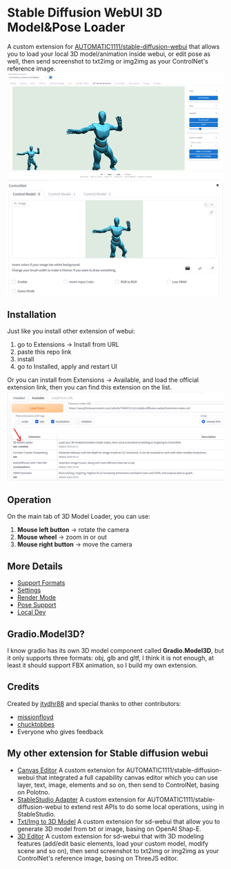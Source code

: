 # Stable Diffusion WebUI 3D Model&Pose Loader
A custom extension for [AUTOMATIC1111/stable-diffusion-webui](https://github.com/AUTOMATIC1111/stable-diffusion-webui) that allows you to load your local 3D model/animation inside webui, or edit pose as well, then send screenshot to txt2img or img2img as your ControlNet's reference image.  
![1.png](doc/images/1.png)
![controlnet.png](doc/images/controlnet.png)


## Installation
Just like you install other extension of webui:
1. go to Extensions -> Install from URL
2. paste this repo link
3. install
4. go to Installed, apply and restart UI

Or you can install from Extensions -> Available, and load the official extension link, then you can find this extension on the list.
![installFromOfficialLink.png](doc/images/installFromOfficialLink.png)

## Operation
On the main tab of 3D Model Loader, you can use:
1. **Mouse left button** -> rotate the camera
2. **Mouse wheel** -> zoom in or out
3. **Mouse right button** -> move the camera

## More Details
- [Support Formats](/doc/support_formats.md)
- [Settings](/doc/settings.md)
- [Render Mode](/doc/render_mode.md)
- [Pose Support](/doc/pose_support.md)
- [Local Dev](/doc/local_dev.md)

## Gradio.Model3D?
I know gradio has its own 3D model component called **Gradio.Model3D**, but it only supports three formats: obj, glb and gltf, I think it is not enough, at least it should support FBX animation, so I build my own extension.

## Credits
Created by [jtydhr88](https://github.com/jtydhr88) and special thanks to other contributors:
- [missionfloyd](https://github.com/missionfloyd)
- [chucktobbes](https://github.com/chucktobbes)
- Everyone who gives feedback

## My other extension for Stable diffusion webui
- [Canvas Editor](https://github.com/jtydhr88/sd-canvas-editor) A custom extension for AUTOMATIC1111/stable-diffusion-webui that integrated a full capability canvas editor which you can use layer, text, image, elements and so on, then send to ControlNet, basing on Polotno.
- [StableStudio Adapter](https://github.com/jtydhr88/sd-webui-StableStudio) A custom extension for AUTOMATIC1111/stable-diffusion-webui to extend rest APIs to do some local operations, using in StableStudio.
- [Txt/Img to 3D Model](https://github.com/jtydhr88/sd-webui-txt-img-to-3d-model) A custom extension for sd-webui that allow you to generate 3D model from txt or image, basing on OpenAI Shap-E.
- [3D Editor](https://github.com/jtydhr88/sd-webui-3d-editor) A custom extension for sd-webui that with 3D modeling features (add/edit basic elements, load your custom model, modify scene and so on), then send screenshot to txt2img or img2img as your ControlNet's reference image, basing on ThreeJS editor.
